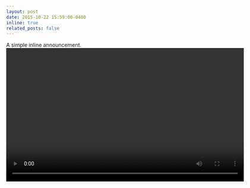 ```yaml
---
layout: post
date: 2015-10-22 15:59:00-0400
inline: true
related_posts: false
---
```


A simple inline announcement.
<video width="640" height="360" controls>
  <source src="/assets/video/250808_30s_webvideo.mp4" type="video/mp4">
  Your browser does not support the video tag.
</video>
